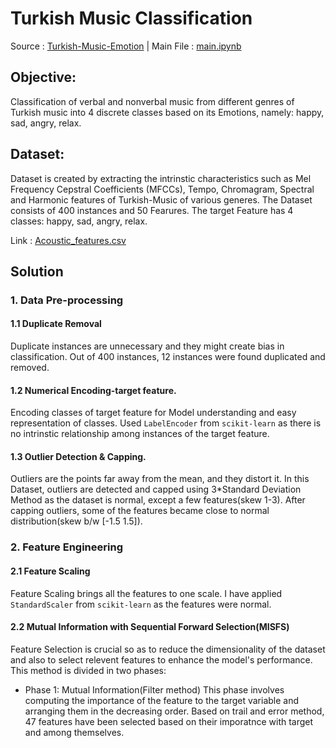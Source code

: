 # **Turkish Music Classification**
Source : [Turkish-Music-Emotion](https://archive.ics.uci.edu/dataset/862/turkish+music+emotion) |  Main File : [main.ipynb](main.ipynb)

## Objective:
Classification of verbal and nonverbal music from different genres of Turkish music into 4 discrete classes based on its Emotions,
namely: happy, sad, angry, relax.

## Dataset:
Dataset is created by extracting the intrinstic characteristics such as Mel Frequency Cepstral Coefficients (MFCCs), Tempo, Chromagram, Spectral and Harmonic features of Turkish-Music of various generes. The Dataset consists of 400 instances and 50 Fearures. The target Feature has 4 classes: happy, sad, angry, relax. 

Link : [Acoustic_features.csv](Acoustic_features.csv)

## Solution
### 1. Data Pre-processing
#### 1.1 Duplicate Removal
Duplicate instances are unnecessary and they might create bias in classification. Out of 400 instances, 12 instances were found duplicated and removed.

#### 1.2 Numerical Encoding-target feature.
Encoding classes of target feature for Model understanding and easy representation of classes. Used `LabelEncoder` from `scikit-learn` as there is no intrinstic relationship among instances of the target feature.

#### 1.3 Outlier Detection & Capping.
Outliers are the points far away from the mean, and they distort it. In this Dataset, outliers are detected and capped using 3*Standard Deviation Method as the dataset is normal, except a few features(skew 1-3).
After capping outliers, some of the features became close to normal distribution(skew b/w [-1.5 1.5]).

### 2. Feature Engineering
#### 2.1 Feature Scaling 
Feature Scaling brings all the features to one scale. I have applied `StandardScaler` from `scikit-learn` as the features were normal.

#### 2.2 Mutual Information with Sequential Forward Selection(MISFS)
Feature Selection is crucial so as to reduce the dimensionality of the dataset and also to select relevent features to enhance the model's performance. This method is divided in two phases:
- Phase 1: Mutual Information(Filter method)
This phase involves computing the importance of the feature to the target variable and arranging them in the decreasing order. Based on trail and error method, 47 features have been selected based on their imporatnce with target and among themselves.










